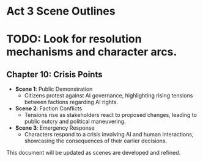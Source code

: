 # Act 3 Scene Outlines
# TODO: Look for resolution mechanisms and character arcs.

## Chapter 10: Crisis Points
- **Scene 1**: Public Demonstration
  - Citizens protest against AI governance, highlighting rising tensions between factions regarding AI rights.
- **Scene 2**: Faction Conflicts
  - Tensions rise as stakeholders react to proposed changes, leading to public outcry and political maneuvering.
- **Scene 3**: Emergency Response
  - Characters respond to a crisis involving AI and human interactions, showcasing the consequences of their earlier decisions.

This document will be updated as scenes are developed and refined.
